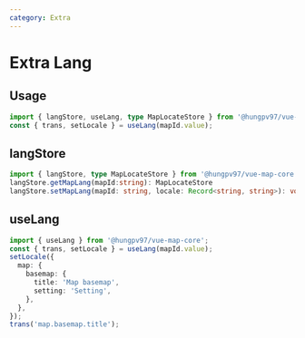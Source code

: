 ```yaml
---
category: Extra
---
```


# Extra Lang

<FunctionInfo fn="Extra Lang" package="Map - Core" :frontmatter="$frontmatter"  />

## Usage

```ts
import { langStore, useLang, type MapLocateStore } from '@hungpv97/vue-map-core';
const { trans, setLocale } = useLang(mapId.value);
```

## langStore

```ts
import { langStore, type MapLocateStore } from '@hungpv97/vue-map-core';
langStore.getMapLang(mapId:string): MapLocateStore
langStore.setMapLang(mapId: string, locale: Record<string, string>): void
```

## useLang

```ts
import { useLang } from '@hungpv97/vue-map-core';
const { trans, setLocale } = useLang(mapId.value);
setLocale({
  map: {
    basemap: {
      title: 'Map basemap',
      setting: 'Setting',
    },
  },
});
trans('map.basemap.title');
```
